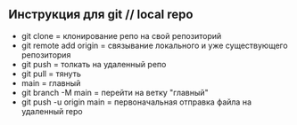## Инструкция для git // local repo
+ git clone <path> = клонирование репо на свой репозиторий
+ git remote add origin <path> = связывание локального и уже существующего репозитория
+ git push = толкать на удаленный репо
+ git pull = тянуть
+ main = главный
+ git branch -M main = перейти на ветку "главный"
+ git push -u origin main = первоначальная отправка файла на удаленный repo